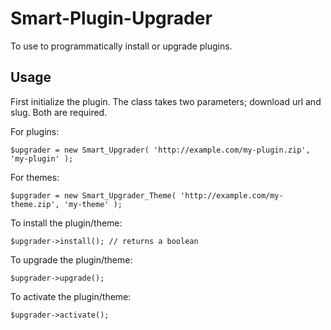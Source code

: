 Smart-Plugin-Upgrader
=====================

To use to programmatically install or upgrade plugins.

## Usage

First initialize the plugin. The class takes two parameters; download url and slug. Both are required.

For plugins:
```
$upgrader = new Smart_Upgrader( 'http://example.com/my-plugin.zip', 'my-plugin' ); 
```

For themes:
```
$upgrader = new Smart_Upgrader_Theme( 'http://example.com/my-theme.zip', 'my-theme' ); 
```

To install the plugin/theme:
```
$upgrader->install(); // returns a boolean
````

To upgrade the plugin/theme:
```
$upgrader->upgrade();
```

To activate the plugin/theme:
```
$upgrader->activate();
```
